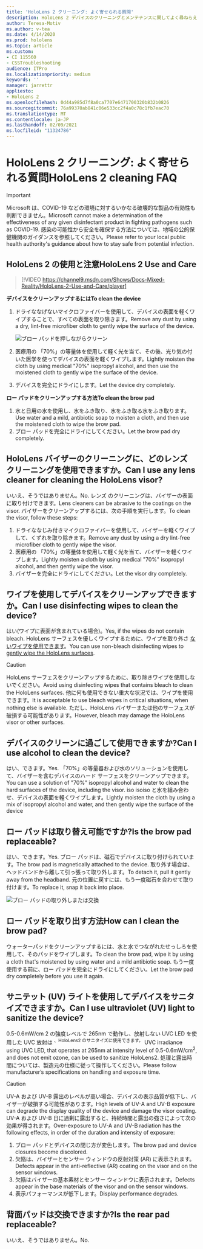 ```yaml
---
title: 'HoloLens 2 クリーニング: よく寄せられる質問'
description: HoloLens 2 デバイスのクリーニングとメンテナンスに関してよく尋ねらえたすべての質問に対する最新の回答を取得します。
author: Teresa-Motiv
ms.author: v-tea
ms.date: 4/14/2020
ms.prod: hololens
ms.topic: article
ms.custom:
- CI 115560
- CSSTroubleshooting
audience: ITPro
ms.localizationpriority: medium
keywords: ''
manager: jarrettr
appliesto:
- HoloLens 2
ms.openlocfilehash: 0d44a985d7f8a0ca7707e6471700320b832b0826
ms.sourcegitcommit: 76a99370ab841c06e533cc2f4a0c78c1fb7eac70
ms.translationtype: MT
ms.contentlocale: ja-JP
ms.lasthandoff: 02/09/2021
ms.locfileid: "11324786"
---
```

# <span data-ttu-id="fd5df-103">HoloLens 2 クリーニング: よく寄せられる質問</span><span class="sxs-lookup"><span data-stu-id="fd5df-103">HoloLens 2 cleaning FAQ</span></span>

> [!IMPORTANT]  
> <span data-ttu-id="fd5df-104">Microsoft は、COVID-19 などの環境に対するいかなる破壊的な製品の有効性も判断できません。</span><span class="sxs-lookup"><span data-stu-id="fd5df-104">Microsoft cannot make a determination of the effectiveness of any given disinfectant product in fighting pathogens such as COVID-19.</span></span> <span data-ttu-id="fd5df-105">感染の可能性から安全を確保する方法については、地域の公的保健機関のガイダンスを参照してください。</span><span class="sxs-lookup"><span data-stu-id="fd5df-105">Please refer to your local public health authority's guidance about how to stay safe from potential infection.</span></span>  

## <span data-ttu-id="fd5df-106">HoloLens 2 の使用と注意</span><span class="sxs-lookup"><span data-stu-id="fd5df-106">HoloLens 2 Use and Care</span></span>

> [!VIDEO https://channel9.msdn.com/Shows/Docs-Mixed-Reality/HoloLens-2-Use-and-Care/player]

<!-- <iframe src="https://channel9.msdn.com/Shows/Docs-Mixed-Reality/HoloLens-2-Use-and-Care/player" width="960" height="540" allowFullScreen frameBorder="0" title="HoloLens 2 Use and Care - Microsoft Channel 9 Video"></iframe> -->

**<span data-ttu-id="fd5df-107">デバイスをクリーンアップするには</span><span class="sxs-lookup"><span data-stu-id="fd5df-107">To clean the device</span></span>**

1. <span data-ttu-id="fd5df-108">ドライななげないマイクロファイバーを使用して、デバイスの表面を軽くワイプすることで、すべての表面を取り除きます。</span><span class="sxs-lookup"><span data-stu-id="fd5df-108">Remove any dust by using a dry, lint-free microfiber cloth to gently wipe the surface of the device.</span></span>

   ![ブロー パッドを押しながらクリーン](images/hl2-cleaning.png)

2. <span data-ttu-id="fd5df-110">医療用の 「70%」の等量体を使用して軽く光を当て、その後、光り気の付いた医学を使ってデバイスの表面を軽くワイプします。</span><span class="sxs-lookup"><span data-stu-id="fd5df-110">Lightly moisten the cloth by using medical "70%" isopropyl alcohol, and then use the moistened cloth to gently wipe the surface of the device.</span></span>

3. <span data-ttu-id="fd5df-111">デバイスを完全にドライにします。</span><span class="sxs-lookup"><span data-stu-id="fd5df-111">Let the device dry completely.</span></span>

**<span data-ttu-id="fd5df-112">ロー パッドをクリーンアップする方法</span><span class="sxs-lookup"><span data-stu-id="fd5df-112">To clean the brow pad</span></span>**

1. <span data-ttu-id="fd5df-113">水と日用の水を使用し、水をふき取り、水をふき取る水をふき取ります。</span><span class="sxs-lookup"><span data-stu-id="fd5df-113">Use water and a mild, antibiotic soap to moisten a cloth, and then use the moistened cloth to wipe the brow pad.</span></span>
1. <span data-ttu-id="fd5df-114">ブロー パッドを完全にドライにしてください。</span><span class="sxs-lookup"><span data-stu-id="fd5df-114">Let the brow pad dry completely.</span></span>

## <span data-ttu-id="fd5df-115">HoloLens バイザーのクリーニングに、どのレンズ クリーニングを使用できますか。</span><span class="sxs-lookup"><span data-stu-id="fd5df-115">Can I use any lens cleaner for cleaning the HoloLens visor?</span></span>

<span data-ttu-id="fd5df-116">いいえ、そうではありません。</span><span class="sxs-lookup"><span data-stu-id="fd5df-116">No.</span></span> <span data-ttu-id="fd5df-117">レンズ のクリーニングは、バイザーの表面に取り付けできます。</span><span class="sxs-lookup"><span data-stu-id="fd5df-117">Lens cleaners can be abrasive to the coatings on the visor.</span></span> <span data-ttu-id="fd5df-118">バイザーをクリーンアップするには、次の手順を実行します。</span><span class="sxs-lookup"><span data-stu-id="fd5df-118">To clean the visor, follow these steps:</span></span>  

1. <span data-ttu-id="fd5df-119">ドライななじみ付きマイクロファイバーを使用して、バイザーを軽くワイプして、くずれを取り除きます。</span><span class="sxs-lookup"><span data-stu-id="fd5df-119">Remove any dust by using a dry lint-free microfiber cloth to gently wipe the visor.</span></span>
1. <span data-ttu-id="fd5df-120">医療用の 「70%」の等量体を使用して軽く光を当て、バイザーを軽くワイプします。</span><span class="sxs-lookup"><span data-stu-id="fd5df-120">Lightly moisten a cloth by using medical "70%" isopropyl alcohol, and then gently wipe the visor.</span></span>
1. <span data-ttu-id="fd5df-121">バイザーを完全にドライにしてください。</span><span class="sxs-lookup"><span data-stu-id="fd5df-121">Let the visor dry completely.</span></span>

## <span data-ttu-id="fd5df-122">ワイプを使用してデバイスをクリーンアップできますか。</span><span class="sxs-lookup"><span data-stu-id="fd5df-122">Can I use disinfecting wipes to clean the device?</span></span>

<span data-ttu-id="fd5df-123">はい(ワイプに表面が含まれている場合)。</span><span class="sxs-lookup"><span data-stu-id="fd5df-123">Yes, if the wipes do not contain bleach.</span></span> <span data-ttu-id="fd5df-124">HoloLens サーフェスを優しくワイプするために、ワイプを取り外さ [ないワイプを使用できます](#hololens-2-use-and-care)。</span><span class="sxs-lookup"><span data-stu-id="fd5df-124">You can use non-bleach disinfecting wipes to [gently wipe the HoloLens surfaces](#hololens-2-use-and-care).</span></span>  

> [!CAUTION]  
> <span data-ttu-id="fd5df-125">HoloLens サーフェスをクリーンアップするために、取り除きワイプを使用しないでください。</span><span class="sxs-lookup"><span data-stu-id="fd5df-125">Avoid using disinfecting wipes that contains bleach to clean the HoloLens surfaces.</span></span> <span data-ttu-id="fd5df-126">他に何も使用できない重大な状況では、ワイプを使用できます。</span><span class="sxs-lookup"><span data-stu-id="fd5df-126">It is acceptable to use bleach wipes in critical situations, when nothing else is available.</span></span> <span data-ttu-id="fd5df-127">ただし、HoloLens バイザーまたは他のサーフェスが破損する可能性があります。</span><span class="sxs-lookup"><span data-stu-id="fd5df-127">However, bleach may damage the HoloLens visor or other surfaces.</span></span>

## <span data-ttu-id="fd5df-128">デバイスのクリーンに過ごして使用できますか?</span><span class="sxs-lookup"><span data-stu-id="fd5df-128">Can I use alcohol to clean the device?</span></span>

<span data-ttu-id="fd5df-129">はい、できます。</span><span class="sxs-lookup"><span data-stu-id="fd5df-129">Yes.</span></span> <span data-ttu-id="fd5df-130">「70%」の等量器および水のソリューションを使用して、バイザーを含むデバイスのハード サーフェスをクリーンアップできます。</span><span class="sxs-lookup"><span data-stu-id="fd5df-130">You can use a solution of "70%" isopropyl alcohol and water to clean the hard surfaces of the device, including the visor.</span></span> <span data-ttu-id="fd5df-131">iso isoiso と水を組み合わせ、デバイスの表面を軽くワイプします。</span><span class="sxs-lookup"><span data-stu-id="fd5df-131">Lightly moisten the cloth by using a mix of isopropyl alcohol and water, and then gently wipe the surface of the device</span></span>

## <span data-ttu-id="fd5df-132">ロー パッドは取り替え可能ですか?</span><span class="sxs-lookup"><span data-stu-id="fd5df-132">Is the brow pad replaceable?</span></span>

<span data-ttu-id="fd5df-133">はい、できます。</span><span class="sxs-lookup"><span data-stu-id="fd5df-133">Yes.</span></span> <span data-ttu-id="fd5df-134">ブロー パッドは、磁石でデバイスに取り付けられています。</span><span class="sxs-lookup"><span data-stu-id="fd5df-134">The brow pad is magnetically attached to the device.</span></span> <span data-ttu-id="fd5df-135">取り外す場合は、ヘッドバンドから離して引っ張って取り外します。</span><span class="sxs-lookup"><span data-stu-id="fd5df-135">To detach it, pull it gently away from the headband.</span></span> <span data-ttu-id="fd5df-136">元の位置に戻すには、もう一度磁石を合わせて取り付けます。</span><span class="sxs-lookup"><span data-stu-id="fd5df-136">To replace it, snap it back into place.</span></span>

![ブロー パッドの取り外しまたは交換](images/hololens2-remove-browpad.png)

## <span data-ttu-id="fd5df-138">ロー パッドを取り出す方法</span><span class="sxs-lookup"><span data-stu-id="fd5df-138">How can I clean the brow pad?</span></span>

<span data-ttu-id="fd5df-139">ウォーターパッドをクリーンアップするには、水と水でつながれたせっしろを使用して、そのパッドをワイプします。</span><span class="sxs-lookup"><span data-stu-id="fd5df-139">To clean the brow pad, wipe it by using a cloth that's moistened by using water and a mild antibiotic soap.</span></span> <span data-ttu-id="fd5df-140">もう一度使用する前に、ロー パッドを完全にドライにしてください。</span><span class="sxs-lookup"><span data-stu-id="fd5df-140">Let the brow pad dry completely before you use it again.</span></span>

## <span data-ttu-id="fd5df-141">サニテット (UV) ライトを使用してデバイスをサニタイズできますか。</span><span class="sxs-lookup"><span data-stu-id="fd5df-141">Can I use ultraviolet (UV) light to sanitize the device?</span></span>

<span data-ttu-id="fd5df-142">0.5-0.6mW/cm 2 の強度レベルで 265nm で動作し、放射しない UVC LED を使用した UVC 放射は <sup> 、HoloLens2 のサニタイズに使用できます。 </sup></span><span class="sxs-lookup"><span data-stu-id="fd5df-142">UVC irradiance using UVC LED, that operates at 265nm at intensity level of 0.5-0.6mW/cm<sup>2</sup>, and does not emit ozone, can be used to sanitize HoloLens2.</span></span> <span data-ttu-id="fd5df-143">処理と露出時間については、製造元の仕様に従って操作してください。</span><span class="sxs-lookup"><span data-stu-id="fd5df-143">Please follow manufacturer’s specifications on handling and exposure time.</span></span>

> [!CAUTION]  
> <span data-ttu-id="fd5df-144">UV-A および UV-B 露出のレベルが高い場合、デバイスの表示品質が低下し、バイザーが破損する可能性があります。</span><span class="sxs-lookup"><span data-stu-id="fd5df-144">High levels of UV-A and UV-B exposure can degrade the display quality of the device and damage the visor coating.</span></span> <span data-ttu-id="fd5df-145">UV-A および UV-B 日に過剰に露出すると、持続時間と露出の強さによって次の効果が得されます。</span><span class="sxs-lookup"><span data-stu-id="fd5df-145">Over-exposure to UV-A and UV-B radiation has the following effects, in order of the duration and intensity of exposure:</span></span>
>  
> 1. <span data-ttu-id="fd5df-146">ブロー パッドとデバイスの閉じ方が変色します。</span><span class="sxs-lookup"><span data-stu-id="fd5df-146">The brow pad and device closures become discolored.</span></span>
> 1. <span data-ttu-id="fd5df-147">欠陥は、バイザーとセンサー ウィンドウの反射対策 (AR) に表示されます。</span><span class="sxs-lookup"><span data-stu-id="fd5df-147">Defects appear in the anti-reflective (AR) coating on the visor and on the sensor windows.</span></span>
> 1. <span data-ttu-id="fd5df-148">欠陥はバイザーの基本素材とセンサー ウィンドウに表示されます。</span><span class="sxs-lookup"><span data-stu-id="fd5df-148">Defects appear in the base materials of the visor and on the sensor windows.</span></span>
> 1. <span data-ttu-id="fd5df-149">表示パフォーマンスが低下します。</span><span class="sxs-lookup"><span data-stu-id="fd5df-149">Display performance degrades.</span></span>

## <span data-ttu-id="fd5df-150">背面パッドは交換できますか?</span><span class="sxs-lookup"><span data-stu-id="fd5df-150">Is the rear pad replaceable?</span></span>

<span data-ttu-id="fd5df-151">いいえ、そうではありません。</span><span class="sxs-lookup"><span data-stu-id="fd5df-151">No.</span></span>

